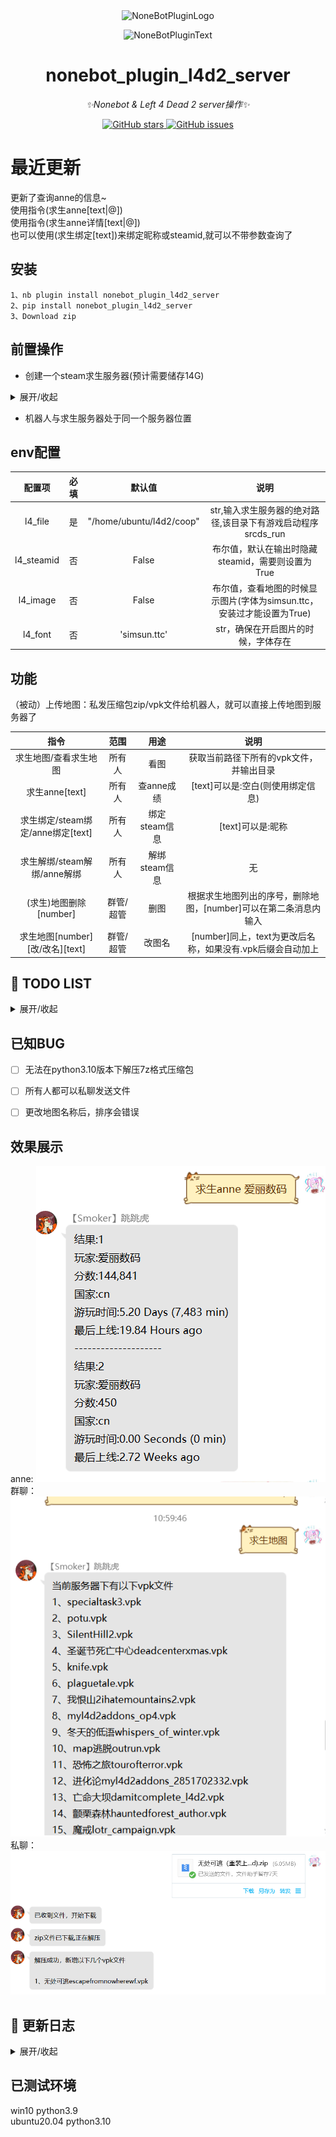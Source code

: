 <div align="center">
  <img src="https://s2.loli.net/2022/06/16/opBDE8Swad5rU3n.png" width="180" height="180" alt="NoneBotPluginLogo">
  <br>
  <p><img src="https://s2.loli.net/2022/06/16/xsVUGRrkbn1ljTD.png" width="240" alt="NoneBotPluginText"></p>
</div>

<div align="center">

# nonebot_plugin_l4d2_server
_✨Nonebot & Left 4 Dead 2 server操作✨_

<a href="https://github.com/Umamusume-Agnes-Digital/nonebot_plugin_l4d2_server/stargazers">
    <img alt="GitHub stars" src="https://img.shields.io/github/stars/Umamusume-Agnes-Digital/nonebot_plugin_l4d2_server?color=%09%2300BFFF&style=flat-square">
</a>
<a href="https://github.com/Umamusume-Agnes-Digital/nonebot_plugin_l4d2_server/issues">
    <img alt="GitHub issues" src="https://img.shields.io/github/issues/Umamusume-Agnes-Digital/nonebot_plugin_l4d2_server?color=Emerald%20green&style=flat-square">
</a>

</div>

# 最近更新
更新了查询anne的信息~<br>
使用指令(求生anne[text|@])<br>
使用指令(求生anne详情[text|@])<br>
也可以使用(求生绑定[text])来绑定昵称或steamid,就可以不带参数查询了<br>

## 安装
    1、nb plugin install nonebot_plugin_l4d2_server
    2、pip install nonebot_plugin_l4d2_server
    3、Download zip

## 前置操作

- 创建一个steam求生服务器(预计需要储存14G)

<details>
<summary>展开/收起</summary>

### 以ubuntu为例，具体教程建议自行搜索，其中路径可以自行替换

- 安装32位运行库

        sudo apt-get update
        sudo apt-get upgrade
        sudo apt-get install lib32gcc1

- 下载steam

        mkdir ~/steamcmd
        cd ~/steamcmd
        wget https://steamcdn-a.akamaihd.net/client/installer/steamcmd_linux.tar.gz
        tar -zxvf steamcmd_linux.tar.gz
        ./steamcmd.sh

- 下载l4d2文件

        Steam> force_install_dir /home/ubuntu/coop
        Steam> login anonymous
        Steam>app_update 222860 validate
出现Success! App ‘222860’ fully installed后，输入quit或者exit

- 创建启动脚本

        sudo vi /home/ubuntu/coop/cfg/server.cfg
写入

        hostname "xxx"     //游戏服务器名(英文)
        sv_steamgroup "114514"     //Steam组号
        sv_steamgroup_exclusive 1 //将服务器设为Steam组私有
        sv_allow_lobby_connect_only 0
        sm_cvar sv_gametypes "coop"//设置游戏模式为合作
        //设为1可防止玩家加入感染者方，仅战役模式
        sm_cvar director_no_human_zombies "1"
        mp_gamemode "coop"//激活游戏模式为合作
        z_difficulty "Hard"//设置游戏难度为困难
        sm_cvar sb_all_bot_game 1// 防止人数不足而自动关闭
        sv_tags "hidden" //防止DDos攻击
        sm_cvar sv_region 4// 设定服务器区域为亚洲
        sv_visiblemaxplayers 8 //服务器可见最大玩家数
        maxplayers 8 //最大玩家数

:wq回车保存

        cd ~
        sudo vi start.sh

在脚本里写入

        cd /home/ubuntu/l4d2
        sudo ./srcds_run -game left4dead2 +exec server.cfg

- 启动游戏

        cd ~
        sh start.sh

</details>

- 机器人与求生服务器处于同一个服务器位置

## env配置
| 配置项 | 必填 | 默认值 | 说明 |
|:-----:|:----:|:----:|:----:|
| l4_file | 是 | "/home/ubuntu/l4d2/coop" | str,输入求生服务器的绝对路径,该目录下有游戏启动程序srcds_run |
| l4_steamid | 否 | False | 布尔值，默认在输出时隐藏steamid，需要则设置为True |
| l4_image | 否 | False | 布尔值，查看地图的时候显示图片(字体为simsun.ttc，安装过才能设置为True) |
| l4_font | 否 | 'simsun.ttc' | str，确保在开启图片的时候，字体存在 |

## 功能
（被动）上传地图：私发压缩包zip/vpk文件给机器人，就可以直接上传地图到服务器了

| 指令 | 范围 | 用途 | 说明 |
|:-----:|:----:|:----:|:----:|
| 求生地图/查看求生地图 | 所有人 | 看图 | 获取当前路径下所有的vpk文件，并输出目录 |
| 求生anne[text] | 所有人 | 查anne成绩 | [text]可以是:空白(则使用绑定信息)|昵称|steamid|@user |
| 求生绑定/steam绑定/anne绑定[text] | 所有人 | 绑定steam信息 | [text]可以是:昵称|steamid |
| 求生解绑/steam解绑/anne解绑 | 所有人 | 解绑steam信息 | 无 |
| (求生)地图删除[number] | 群管/超管 | 删图 | 根据求生地图列出的序号，删除地图，[number]可以在第二条消息内输入 |
| 求生地图[number][改/改名][text] | 群管/超管 | 改图名 | [number]同上，text为更改后名称，如果没有.vpk后缀会自动加上 |


## 📝 TODO LIST

<details>
<summary>展开/收起</summary>

- [x] anne信息绑定qq号
- [ ] 帮助命令
- [x] 支持修改下载地图，在服务器端的名称
- [x] 支持查询并删除服务器已有地图文件
- [ ] 支持查询服务器状态
- [ ] 支持多服务器切换
- [ ] 在q群里执行服务器指令

</details>

## 已知BUG

- [ ] 无法在python3.10版本下解压7z格式压缩包
- [ ] 所有人都可以私聊发送文件
- [ ] 更改地图名称后，排序会错误


## 效果展示
anne:
![list](image/anne.png)<br>
群聊：
![list](image/list.png)<br>
私聊：
![up](image/up.png)

## 📝 更新日志

<details>
<summary>展开/收起</summary>

### 0.1.4

- 新增求生anne详情（看排名）
- 所有的请求改为httpx

### 0.1.3

- 新增绑定昵称和steamid
- 新增可以艾特人查询anne成绩
- 新增解绑信息

### 0.1.2

- 新增支持图片输出
- 新增查询anne服数据

### 0.1.1

- 新增删除地图
- 新增地图改名
- 新增支持图片输出

### 0.1.0

- 集中修复了Bug

### 0.0.9

- 新增上传地图后，检测对比回复新地图名字
- 修复中文名乱码问题

### 0.0.8

- 支持vpk格式地图
- 支持查看所有vpk格式文件

### 0.0.6

- 修复了7z压缩包的方式，优化代码

### 0.0.1

- 插件初次发布，可私聊添加地图

</details>

## 已测试环境
win10 python3.9 <br>
ubuntu20.04 python3.10
